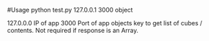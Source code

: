 #Usage
python test.py 127.0.0.1 3000 object

127.0.0.0	IP of app
3000		Port of app
objects		key to get list of cubes / contents. Not required if response is an Array.
